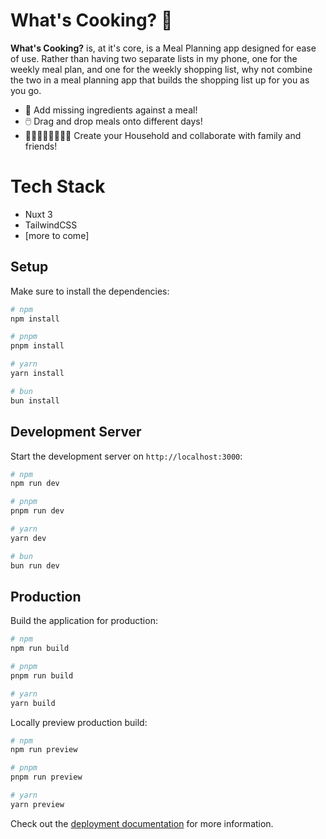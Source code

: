 # What's Cooking? 🍲

**What's Cooking?** is, at it's core, is a Meal Planning app designed for ease of use. Rather than having two separate lists in my phone, one for the weekly meal plan, and one for the weekly shopping list, why not combine the two in a meal planning app that builds the shopping list up for you as you go. 

- 🍗 Add missing ingredients against a meal!
- 🖱️ Drag and drop meals onto different days!
- 👨🏽‍👩🏻‍👧🏽‍👦🏼 Create your Household and collaborate with family and friends!

# Tech Stack

- Nuxt 3
- TailwindCSS
- \[more to come\]

## Setup

Make sure to install the dependencies:

```bash
# npm
npm install

# pnpm
pnpm install

# yarn
yarn install

# bun
bun install
```

## Development Server

Start the development server on `http://localhost:3000`:

```bash
# npm
npm run dev

# pnpm
pnpm run dev

# yarn
yarn dev

# bun
bun run dev
```

## Production

Build the application for production:

```bash
# npm
npm run build

# pnpm
pnpm run build

# yarn
yarn build
```

Locally preview production build:

```bash
# npm
npm run preview

# pnpm
pnpm run preview

# yarn
yarn preview
```

Check out the [deployment documentation](https://nuxt.com/docs/getting-started/deployment) for more information.
